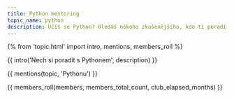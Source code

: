 ```yaml
---
title: Python mentoring
topic_name: python
description: Učíš se Python? Hledáš někoho zkušenějšího, kdo ti poradí, když se zasekneš? Kdo ti ukáže správné postupy a nasměruje tě na kvalitní návody nebo kurzy?
---
```

{% from 'topic.html' import intro, mentions, members_roll %}

{{ intro('Nech si poradit s Pythonem', description) }}

{{ mentions(topic, 'Pythonu') }}

{{ members_roll(members, members_total_count, club_elapsed_months) }}
